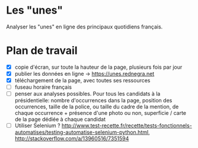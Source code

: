 # Les "unes"

Analyser les "unes" en ligne des principaux quotidiens français.

# Plan de travail

- [x] copie d'écran, sur toute la hauteur de la page, plusieurs fois par jour
- [x] publier les données en ligne -> https://unes.rednegra.net
- [x] téléchargement de la page, avec toutes ses ressources
- [ ] fuseau horaire français
- [ ] penser aux analyses possibles. Pour tous les candidats à la présidentielle: nombre d'occurrences dans la page, position des occurrences, taille de la police, ou taille du cadre de la mention, de chaque occurrence + présence d'une photo ou non, superficie / carte de la page dédiée à chaque candidat
- [ ] Utiliser Selenium ? http://www.test-recette.fr/recette/tests-fonctionnels-automatises/testing-automatise-selenium-python.html, http://stackoverflow.com/a/13960516/7351594
